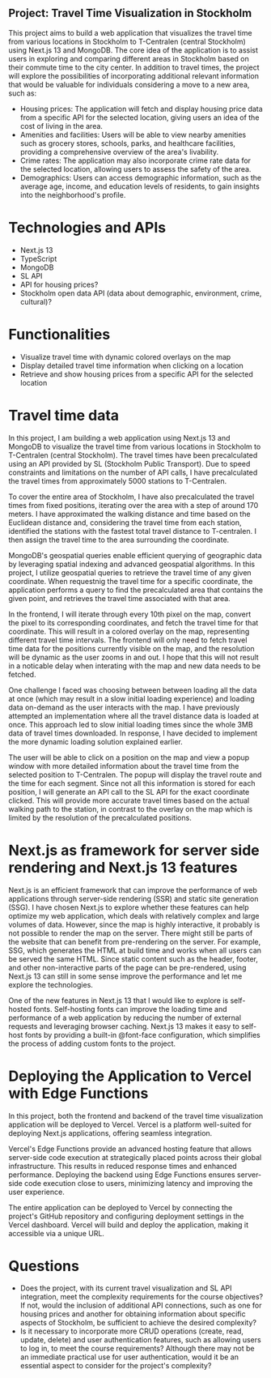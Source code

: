 ## Project: Travel Time Visualization in Stockholm

This project aims to build a web application that visualizes the travel time from various locations in Stockholm to T-Centralen (central Stockholm) using Next.js 13 and MongoDB. The core idea of the application is to assist users in exploring and comparing different areas in Stockholm based on their commute time to the city center. In addition to travel times, the project will explore the possibilities of incorporating additional relevant information that would be valuable for individuals considering a move to a new area, such as:

- Housing prices: The application will fetch and display housing price data from a specific API for the selected location, giving users an idea of the cost of living in the area.
- Amenities and facilities: Users will be able to view nearby amenities such as grocery stores, schools, parks, and healthcare facilities, providing a comprehensive overview of the area's livability.
- Crime rates: The application may also incorporate crime rate data for the selected location, allowing users to assess the safety of the area.
- Demographics: Users can access demographic information, such as the average age, income, and education levels of residents, to gain insights into the neighborhood's profile.

# Technologies and APIs

- Next.js 13
- TypeScript
- MongoDB
- SL API
- API for housing prices?
- Stockholm open data API (data about demographic, environment, crime, cultural)?

# Functionalities

- Visualize travel time with dynamic colored overlays on the map
- Display detailed travel time information when clicking on a location
- Retrieve and show housing prices from a specific API for the selected location

# Travel time data

In this project, I am building a web application using Next.js 13 and MongoDB to visualize the travel time from various locations in Stockholm to T-Centralen (central Stockholm). The travel times have been precalculated using an API provided by SL (Stockholm Public Transport). Due to speed constraints and limitations on the number of API calls, I have precalculated the travel times from approximately 5000 stations to T-Centralen.

To cover the entire area of Stockholm, I have also precalculated the travel times from fixed positions, iterating over the area with a step of around 170 meters. I have approximated the walking distance and time based on the Euclidean distance and, considering the travel time from each station, identified the stations with the fastest total travel distance to T-centralen. I then assign the travel time to the area surrounding the coordinate.

MongoDB's geospatial queries enable efficient querying of geographic data by leveraging spatial indexing and advanced geospatial algorithms. In this project, I utilize geospatial queries to retrieve the travel time of any given coordinate. When requestnig the travel time for a specific coordinate, the application performs a query to find the precalculated area that contains the given point, and retrieves the travel time associated with that area.

In the frontend, I will iterate through every 10th pixel on the map, convert the pixel to its corresponding coordinates, and fetch the travel time for that coordinate. This will result in a colored overlay on the map, representing different travel time intervals. The frontend will only need to fetch travel time data for the positions currently visible on the map, and the resolution will be dynamic as the user zooms in and out. I hope that this will not result in a noticable delay when interating with the map and new data needs to be fetched.

One challenge I faced was choosing between between loading all the data at once (which may result in a slow initial loading experience) and loading data on-demand as the user interacts with the map. I have previously attempted an implementation where all the travel distance data is loaded at once. This approach led to slow initial loading times since the whole 3MB data of travel times downloaded. In response, I have decided to implement the more dynamic loading solution explained earlier.

The user will be able to click on a position on the map and view a popup window with more detailed information about the travel time from the selected position to T-Centralen. The popup will display the travel route and the time for each segment. Since not all this information is stored for each position, I will generate an API call to the SL API for the exact coordinate clicked. This will provide more accurate travel times based on the actual walking path to the station, in contrast to the overlay on the map which is limited by the resolution of the precalculated positions.

# Next.js as framework for server side rendering and Next.js 13 features

Next.js is an efficient framework that can improve the performance of web applications through server-side rendering (SSR) and static site generation (SSG). I have chosen Next.js to explore whether these features can help optimize my web application, which deals with relatively complex and large volumes of data. However, since the map is highly interactive, it probably is not possible to render the map on the server. There might still be parts of the website that can benefit from pre-rendering on the server. For example, SSG, which generates the HTML at build time and works when all users can be served the same HTML. Since static content such as the header, footer, and other non-interactive parts of the page can be pre-rendered, using Next.js 13 can still in some sense improve the performance and let me explore the technologies.

One of the new features in Next.js 13 that I would like to explore is self-hosted fonts. Self-hosting fonts can improve the loading time and performance of a web application by reducing the number of external requests and leveraging browser caching. Next.js 13 makes it easy to self-host fonts by providing a built-in @font-face configuration, which simplifies the process of adding custom fonts to the project.

# Deploying the Application to Vercel with Edge Functions

In this project, both the frontend and backend of the travel time visualization application will be deployed to Vercel. Vercel is a platform well-suited for deploying Next.js applications, offering seamless integration.

Vercel's Edge Functions provide an advanced hosting feature that allows server-side code execution at strategically placed points across their global infrastructure. This results in reduced response times and enhanced performance. Deploying the backend using Edge Functions ensures server-side code execution close to users, minimizing latency and improving the user experience.

The entire application can be deployed to Vercel by connecting the project's GitHub repository and configuring deployment settings in the Vercel dashboard. Vercel will build and deploy the application, making it accessible via a unique URL.

# Questions

- Does the project, with its current travel visualization and SL API integration, meet the complexity requirements for the course objectives? If not, would the inclusion of additional API connections, such as one for housing prices and another for obtaining information about specific aspects of Stockholm, be sufficient to achieve the desired complexity?
- Is it necessary to incorporate more CRUD operations (create, read, update, delete) and user authentication features, such as allowing users to log in, to meet the course requirements? Although there may not be an immediate practical use for user authentication, would it be an essential aspect to consider for the project's complexity?
